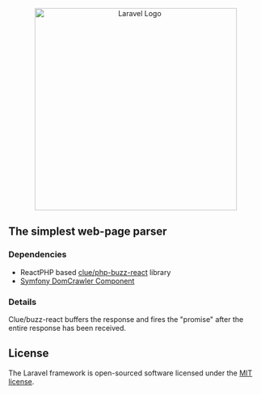 <p align="center"><a href="https://laravel.com" target="_blank"><img src="https://raw.githubusercontent.com/laravel/art/master/logo-lockup/5%20SVG/2%20CMYK/1%20Full%20Color/laravel-logolockup-cmyk-red.svg" width="400" alt="Laravel Logo"></a></p>

## The simplest web-page parser

### Dependencies

- ReactPHP based [clue/php-buzz-react](https://github.com/clue/php-buzz-react) library
- [Symfony DomCrawler Component](https://symfony.com/doc/current/components/dom_crawler.html)

### Details

Clue/buzz-react buffers the response and fires the "promise" after the entire response has been received.

## License

The Laravel framework is open-sourced software licensed under the [MIT license](https://opensource.org/licenses/MIT).
